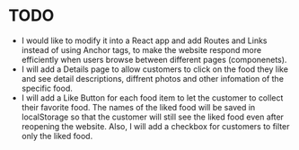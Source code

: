 # TODO

- I would like to modify it into a React app and add Routes and Links instead of using Anchor tags, to make the website respond more efficiently when users browse between different pages (componenets).
- I will add a Details page to allow customers to click on the food they like and see detail descriptions, diffrent photos and other infomation of the specific food.
- I will add a Like Button for each food item to let the customer to collect their favorite food. The names of the liked food will be saved in localStorage so that the customer will still see the liked food even after reopening the website. Also, I will add a checkbox for customers to filter only the liked food.
